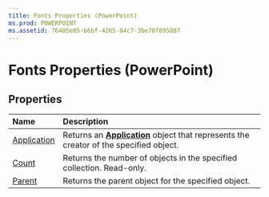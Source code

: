 ```yaml
---
title: Fonts Properties (PowerPoint)
ms.prod: POWERPOINT
ms.assetid: 76485e05-b6bf-4265-84c7-3be70f895807
---
```



# Fonts Properties (PowerPoint)

## Properties



|**Name**|**Description**|
|:-----|:-----|
|[Application](fonts-application-property-powerpoint.md)|Returns an  **[Application](application-object-powerpoint.md)** object that represents the creator of the specified object.|
|[Count](fonts-count-property-powerpoint.md)|Returns the number of objects in the specified collection. Read-only.|
|[Parent](fonts-parent-property-powerpoint.md)|Returns the parent object for the specified object.|

